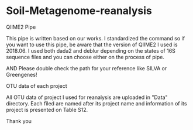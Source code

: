 # Soil-Metagenome-reanalysis

QIIME2 Pipe

This pipe is written based on our works. I standardized the command so if you want to use this pipe, be aware that the version of QIIME2 I used is 2018.06. 
I used both dada2 and deblur depending on the states of 16S sequence files and you can choose either on the process of pipe.

AND Please double check the path for your reference like SILVA or Greengenes!





OTU data of each project

All OTU data of project I used for reanalysis are uploaded in "Data" directory. 
Each filed are named after its project name and information of its project is presented on Table S12.




Thank you
